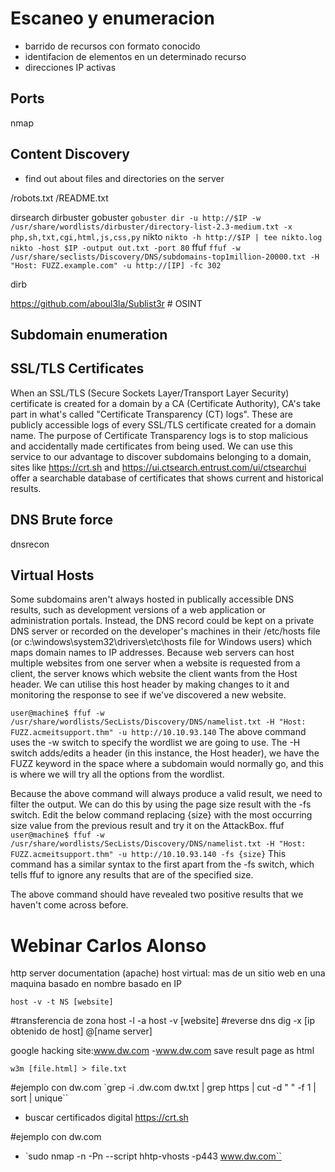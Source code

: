 # Escaneo y enumeracion

- barrido de recursos con formato conocido
- identifacion de elementos en un determinado recurso
- direcciones IP activas


## Ports
nmap

## Content Discovery

- find out about files and directories on the server

/robots.txt
/README.txt

dirsearch
dirbuster
gobuster
	`gobuster dir -u http://$IP -w /usr/share/wordlists/dirbuster/directory-list-2.3-medium.txt -x php,sh,txt,cgi,html,js,css,py`
nikto
	`nikto -h http://$IP | tee nikto.log`
    `nikto -host $IP -output out.txt -port 80`
ffuf
    `ffuf -w /usr/share/seclists/Discovery/DNS/subdomains-top1million-20000.txt -H "Host: FUZZ.example.com" -u http://[IP] -fc 302`

dirb

https://github.com/aboul3la/Sublist3r # OSINT

















## Subdomain enumeration

## SSL/TLS Certificates
When an SSL/TLS (Secure Sockets Layer/Transport Layer Security) certificate is created for a domain by a CA (Certificate Authority), CA's take part in what's called "Certificate Transparency (CT) logs". These are publicly accessible logs of every SSL/TLS certificate created for a domain name. The purpose of Certificate Transparency logs is to stop malicious and accidentally made certificates from being used. We can use this service to our advantage to discover subdomains belonging to a domain, sites like https://crt.sh and https://ui.ctsearch.entrust.com/ui/ctsearchui offer a searchable database of certificates that shows current and historical results.

## DNS Brute force
dnsrecon


## Virtual Hosts
Some subdomains aren't always hosted in publically accessible DNS results, such as development versions of a web application or administration portals. Instead, the DNS record could be kept on a private DNS server or recorded on the developer's machines in their /etc/hosts file (or c:\windows\system32\drivers\etc\hosts file for Windows users) which maps domain names to IP addresses. 
Because web servers can host multiple websites from one server when a website is requested from a client, the server knows which website the client wants from the Host header. We can utilise this host header by making changes to it and monitoring the response to see if we've discovered a new website.

`user@machine$ ffuf -w /usr/share/wordlists/SecLists/Discovery/DNS/namelist.txt -H "Host: FUZZ.acmeitsupport.thm" -u http://10.10.93.140`
The above command uses the -w switch to specify the wordlist we are going to use. The -H switch adds/edits a header (in this instance, the Host header), we have the FUZZ keyword in the space where a subdomain would normally go, and this is where we will try all the options from the wordlist.

Because the above command will always produce a valid result, we need to filter the output. We can do this by using the page size result with the -fs switch. Edit the below command replacing {size} with the most occurring size value from the previous result and try it on the AttackBox.
ffuf
`user@machine$ ffuf -w /usr/share/wordlists/SecLists/Discovery/DNS/namelist.txt -H "Host: FUZZ.acmeitsupport.thm" -u http://10.10.93.140 -fs {size}`
This command has a similar syntax to the first apart from the -fs switch, which tells ffuf to ignore any results that are of the specified size.

The above command should have revealed two positive results that we haven't come across before.




# Webinar Carlos Alonso
http server  documentation (apache)
host virtual:  mas de un sitio web en una maquina
	basado en nombre
	basado en IP

`host -v -t NS [website]`

#transferencia de zona
host -l -a 
host -v [website]
#reverse dns
dig -x [ip obtenido de host] @[name server]



google hacking
site:www.dw.com -www.dw.com
save result page as html


`w3m [file.html] > file.txt`

#ejemplo con dw.com
`grep -i \.dw.com dw.txt | grep https | cut -d " " -f 1 | sort | unique``

- buscar certificados digital <https://crt.sh>



#ejemplo con dw.com
- `sudo nmap -n -Pn --script hhtp-vhosts -p443 www.dw.com``













